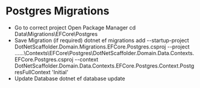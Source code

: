 # Postgres Migrations 

- Go to correct project 
Open Package Manager
cd  Data\Migrations\EFCore\Postgres
- Save Migration (if required)
dotnet ef migrations add --startup-project DotNetScaffolder.Domain.Migrations.EFCore.Postgres.csproj --project ..\..\..\Contexts\EFCore\Postgres\DotNetScaffolder.Domain.Data.Contexts.EFCore.Postgres.csproj --context DotNetScaffolder.Domain.Data.Contexts.EFCore.Postgres.Context.PostgresFullContext 'Initial'
- Update Database
dotnet ef database update